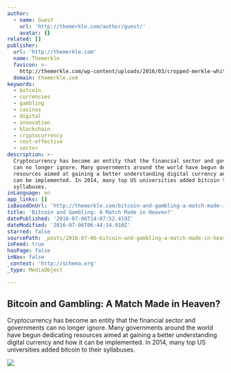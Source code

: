 ```yaml
---
author:
  - name: Guest
    url: 'http://themerkle.com/author/guest/'
    avatar: {}
related: []
publisher:
  url: 'http://themerkle.com'
  name: Themerkle
  favicon: >-
    http://themerkle.com/wp-content/uploads/2016/03/cropped-merkle-white-1-192x192.png
  domain: themerkle.com
keywords:
  - bitcoin
  - currencies
  - gambling
  - casinos
  - digital
  - innovation
  - blockchain
  - cryptocurrency
  - cost-effective
  - sector
description: >-
  Cryptocurrency has become an entity that the financial sector and governments
  can no longer ignore. Many governments around the world have begun dedicating
  resources aimed at gaining a better understanding digital currency and how it
  can be implemented. In 2014, many top US universities added bitcoin to their
  syllabuses.
inLanguage: en
app_links: []
isBasedOnUrl: 'http://themerkle.com/bitcoin-and-gambling-a-match-made-in-heaven/'
title: 'Bitcoin and Gambling: A Match Made in Heaven?'
datePublished: '2016-07-06T14:07:52.419Z'
dateModified: '2016-07-06T06:44:14.910Z'
starred: false
sourcePath: _posts/2016-07-06-bitcoin-and-gambling-a-match-made-in-heaven.md
inFeed: true
hasPage: false
inNav: false
_context: 'http://schema.org'
_type: MediaObject

---
```

<article style=""><h1>Bitcoin and Gambling: A Match Made in Heaven?</h1><p>Cryptocurrency has become an entity that the financial sector and governments can no longer ignore. Many governments around the world have begun dedicating resources aimed at gaining a better understanding digital currency and how it can be implemented. In 2014, many top US universities added bitcoin to their syllabuses.</p><img src="http://themerkle.com/wp-content/uploads/2016/07/bitcoin-online-gambling.jpg" /></article>